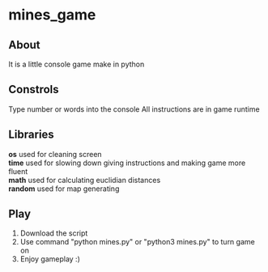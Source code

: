# mines_game
## About
It is a little console game make in python

## Constrols
Type number or words into the console
All instructions are in game runtime

## Libraries
**os**      used for cleaning screen  
**time**    used for slowing down giving instructions and making game more fluent  
**math**    used for calculating euclidian distances  
**random**  used for map generating  

## Play
1) Download the script
2) Use command "python mines.py" or "python3 mines.py" to turn game on
3) Enjoy gameplay :)